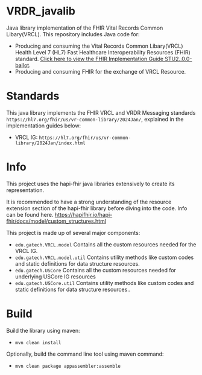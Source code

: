 # VRDR_javalib

Java library implementation of the FHIR Vital Records Common Libary(VRCL).  This repository includes Java code for:

- Producing and consuming the Vital Records Common Libary(VRCL) Health Level 7 (HL7) Fast Healthcare Interoperability Resources (FHIR) standard. [Click here to view the FHIR Implementation Guide STU2..0.0-ballot](https://hl7.org/fhir/us/vr-common-library/2024Jan/).
- Producing and consuming FHIR for the exchange of VRCL Resource.

# Standards

This java library implements the FHIR VRCL and VRDR Messaging standards ```https://hl7.org/fhir/us/vr-common-library/2024Jan/```, explained in the implementation guides below:

* VRCL IG: ```https://hl7.org/fhir/us/vr-common-library/2024Jan/index.html```

# Info

This project uses the hapi-fhir java libraries extensively to create its representation.

It is recommended to have a strong understanding of the resource extension section of the hapi-fhir library before diving into the code. Info can be found here. https://hapifhir.io/hapi-fhir/docs/model/custom_structures.html

This project is made up of several major components:

* ```edu.gatech.VRCL.model``` Contains all the custom resources needed for the VRCL IG.
* ```edu.gatech.VRCL.model.util``` Contains utility methods like custom codes and static definitions for data structure resources.
* ```edu.gatech.USCore``` Contains all the custom resources needed for underlying USCore IG resources
* ```edu.gatech.USCore.util``` Contains utility methods like custom codes and static definitions for data structure resources..

# Build

Build the library using maven:

* ```mvn clean install```

Optionally, build the command line tool using maven command:

* ```mvn clean package appassembler:assemble```